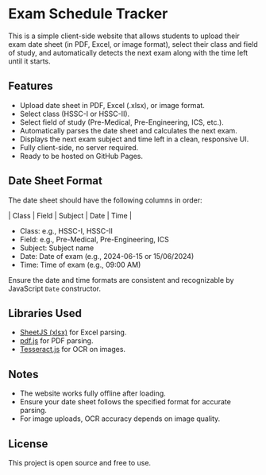 # Exam Schedule Tracker

This is a simple client-side website that allows students to upload their exam date sheet (in PDF, Excel, or image format), select their class and field of study, and automatically detects the next exam along with the time left until it starts.

## Features

- Upload date sheet in PDF, Excel (.xlsx), or image format.
- Select class (HSSC-I or HSSC-II).
- Select field of study (Pre-Medical, Pre-Engineering, ICS, etc.).
- Automatically parses the date sheet and calculates the next exam.
- Displays the next exam subject and time left in a clean, responsive UI.
- Fully client-side, no server required.
- Ready to be hosted on GitHub Pages.

## Date Sheet Format

The date sheet should have the following columns in order:

| Class | Field | Subject | Date | Time |

- Class: e.g., HSSC-I, HSSC-II
- Field: e.g., Pre-Medical, Pre-Engineering, ICS
- Subject: Subject name
- Date: Date of exam (e.g., 2024-06-15 or 15/06/2024)
- Time: Time of exam (e.g., 09:00 AM)

Ensure the date and time formats are consistent and recognizable by JavaScript `Date` constructor.

## Libraries Used

- [SheetJS (xlsx)](https://sheetjs.com/) for Excel parsing.
- [pdf.js](https://mozilla.github.io/pdf.js/) for PDF parsing.
- [Tesseract.js](https://tesseract.projectnaptha.com/) for OCR on images.

## Notes

- The website works fully offline after loading.
- Ensure your date sheet follows the specified format for accurate parsing.
- For image uploads, OCR accuracy depends on image quality.

## License

This project is open source and free to use.
